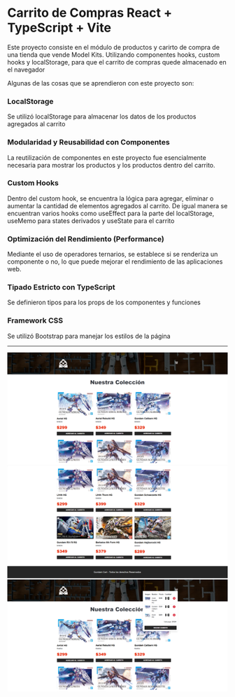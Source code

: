 # Carrito de Compras React + TypeScript + Vite

Este proyecto consiste en el módulo de productos y carirto de compra de una tienda que vende Model Kits. Utilizando componentes hooks, custom hooks y localStorage, para que el carrito de compras quede almacenado en el navegador

Algunas de las cosas que se aprendieron con este proyecto son:

### <a  /> LocalStorage
Se utilizó localStorage para almacenar los datos de los productos agregados al carrito

### <a  /> Modularidad y Reusabilidad con Componentes
La reutilización de componentes en este proyecto fue esencialmente necesaria para mostrar los productos y los productos dentro del carrito.

### <a  /> Custom Hooks
Dentro del custom hook, se encuentra la lógica para agregar, eliminar o aumentar la cantidad de elementos agregados al carrito. De igual manera se encuentran varios hooks como useEffect para la parte del localStorage, useMemo para states derivados  y useState para el carrito

### <a  /> Optimización del Rendimiento (Performance)
Mediante el uso de operadores ternarios, se establece si se renderiza un componente o no, lo que puede mejorar el rendimiento de las aplicaciones web.

### <a  /> Tipado Estricto con TypeScript
Se definieron tipos para los props de los componentes y funciones

### <a  /> Framework CSS
Se utilizó Bootstrap para manejar los estilos de la página

---

![Interfaz](https://github.com/ReploidGI0/cartTS/blob/main/images/carrito1.PNG "Interfaz")
![Interfaz](https://github.com/ReploidGI0/cartTS/blob/main/images/carrito2.PNG "Interfaz")
![Interfaz](https://github.com/ReploidGI0/cartTS/blob/main/images/carrito3.PNG "Interfaz")

